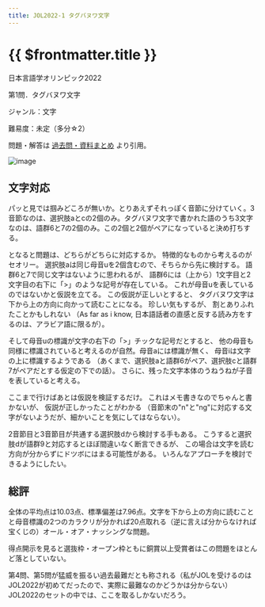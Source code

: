 ```yaml
---
title: JOL2022-1 タグバヌワ文字
---
```


# {{ $frontmatter.title }}

日本言語学オリンピック2022

第1問．タグバヌワ文字

ジャンル：文字

難易度：未定（多分☆2）

問題・解答は
[過去問・資料まとめ](https://iolingjapan.org/preparation/)
より引用。

![image](./problem.jpg)

## 文字対応

パッと見では掴みどころが無いか。とりあえずそれっぽく音節に分けていく。3音節なのは、選択肢aとcの2個のみ。タグバヌワ文字で書かれた語のうち3文字なのは、語群6と7の2個のみ。この2個と2個がペアになっていると決め打ちする。

となると問題は、どちらがどちらに対応するか。
特徴的なものから考えるのがセオリー。
選択肢aは同じ母音uを2個含むので、そちらから先に検討する。
語群6と7で同じ文字はないように思われるが、
語群6には（上から）1文字目と2文字目の右下に「>」のような記号が存在している。
これが母音uを表しているのではないかと仮説を立てる。
この仮説が正しいとすると、
タグバヌワ文字は下から上の方向に向かって読むことになる。
珍しい気もするが、
割とありふれたことかもしれない
（As far as i know, 日本語話者の直感と反する読み方をするのは、アラビア語に限るが）。

そして母音uの標識が文字の右下の「>」チックな記号だとすると、
他の母音も同様に標識されていると考えるのが自然。母音aには標識が無く、
母音iは文字の上に標識するようである
（あくまで、選択肢aと語群6がペア、選択肢cと語群7がペアだとする仮定の下での話）。
さらに、残った文字本体のうねうねが子音を表していると考える。

ここまで行けばあとは仮説を検証するだけ。
これはメモ書きなのでちゃんと書かないが、
仮説が正しかったことがわかる
（音節末の"n"と"ng"に対応する文字がないようだが、細かいことを気にしてはならない）。

2音節目と3音節目が共通する選択肢dから検討する手もある。
こうすると選択肢dが語群9と対応するとほぼ間違いなく断言できるが、
この場合は文字を読む方向が分からずにドツボにはまる可能性がある。
いろんなアプローチを検討できるようにしたい。

## 総評

全体の平均点は10.03点、標準偏差は7.96点。文字を下から上の方向に読むことと母音標識の2つのカラクリが分かれば20点取れる（逆に言えば分からなければ宝くじの）オール・オア・ナッシングな問題。

得点開示を見ると選抜枠・オープン枠ともに銅賞以上受賞者はこの問題をほとんど落としていない。

第4問、第5問が猛威を振るい過去最難だとも称される（私がJOLを受けるのはJOL2022が初めてだったので、実際に最難なのかどうかは分からない）JOL2022のセットの中では、ここを取るしかないだろう。
